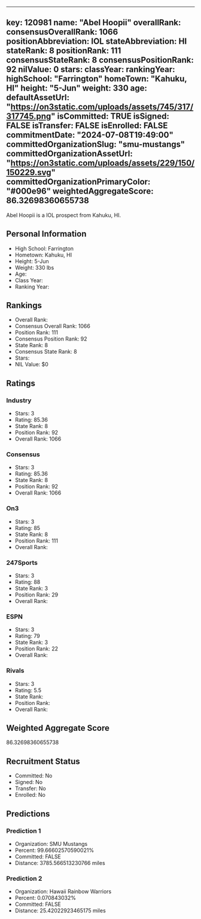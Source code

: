 ---
  key: 120981
  name: "Abel Hoopii"
  overallRank: 
  consensusOverallRank: 1066
  positionAbbreviation: IOL
  stateAbbreviation: HI
  stateRank: 8
  positionRank: 111
  consensusStateRank: 8
  consensusPositionRank: 92
  nilValue: 0
  stars: 
  classYear: 
  rankingYear: 
  highSchool: "Farrington"
  homeTown: "Kahuku, HI"
  height: "5-Jun"
  weight: 330
  age: 
  defaultAssetUrl: "https://on3static.com/uploads/assets/745/317/317745.png"
  isCommitted: TRUE
  isSigned: FALSE
  isTransfer: FALSE
  isEnrolled: FALSE
  commitmentDate: "2024-07-08T19:49:00"
  committedOrganizationSlug: "smu-mustangs"
  committedOrganizationAssetUrl: "https://on3static.com/uploads/assets/229/150/150229.svg"
  committedOrganizationPrimaryColor: "#000e96"
  weightedAggregateScore: 86.32698360655738
  ---
  
  Abel Hoopii is a IOL prospect from Kahuku, HI.
  
  ## Personal Information
  - High School: Farrington
  - Hometown: Kahuku, HI
  - Height: 5-Jun
  - Weight: 330 lbs
  - Age: 
  - Class Year: 
  - Ranking Year: 
  
  ## Rankings
  - Overall Rank: 
  - Consensus Overall Rank: 1066
  - Position Rank: 111
  - Consensus Position Rank: 92
  - State Rank: 8
  - Consensus State Rank: 8
  - Stars: 
  - NIL Value: $0
  
  ## Ratings
  
  ### Industry
  - Stars: 3
  - Rating: 85.36
  - State Rank: 8
  - Position Rank: 92
  - Overall Rank: 1066
  
  ### Consensus
  - Stars: 3
  - Rating: 85.36
  - State Rank: 8
  - Position Rank: 92
  - Overall Rank: 1066
  
  ### On3
  - Stars: 3
  - Rating: 85
  - State Rank: 8
  - Position Rank: 111
  - Overall Rank: 
  
  ### 247Sports
  - Stars: 3
  - Rating: 88
  - State Rank: 3
  - Position Rank: 29
  - Overall Rank: 
  
  ### ESPN
  - Stars: 3
  - Rating: 79
  - State Rank: 3
  - Position Rank: 22
  - Overall Rank: 
  
  ### Rivals
  - Stars: 3
  - Rating: 5.5
  - State Rank: 
  - Position Rank: 
  - Overall Rank: 
  
  ## Weighted Aggregate Score
  86.32698360655738
  
  ## Recruitment Status
  - Committed: No
  - Signed: No
  - Transfer: No
  - Enrolled: No
  
  
  
  ## Predictions
  
  ### Prediction 1
  - Organization: SMU Mustangs
  - Percent: 99.66602570590021%
  - Committed: FALSE
  - Distance: 3785.566513230766 miles
  
  ### Prediction 2
  - Organization: Hawaii Rainbow Warriors
  - Percent: 0.070843032%
  - Committed: FALSE
  - Distance: 25.42022923465175 miles
  